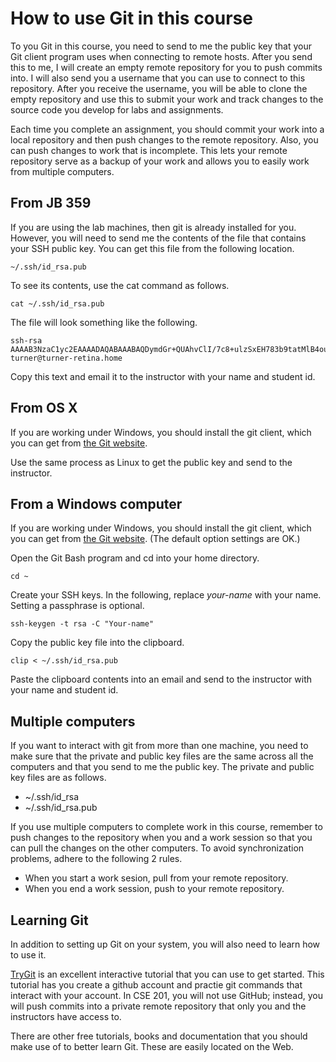 # How to use Git in this course

To you Git in this course, you need to send to me
the public key that your Git client program uses
when connecting to remote hosts.
After you send this to me, I will create an empty
remote repository for you to push commits into.
I will also send you a username that you can use to
connect to this repository.
After you receive the username, you will be able
to clone the empty repository and use this to 
submit your work and track changes to the
source code you develop for labs and assignments.

Each time you complete an assignment,
you should commit your work into a local repository
and then push changes to the remote repository.
Also, you can push changes to work that is incomplete.
This lets your remote repository serve as a backup
of your work and allows you to easily work from
multiple computers.

## From JB 359

If you are using the lab machines, then git is already installed for you.
However, you will need to send me the contents of the
file that contains your SSH public key.
You can get this file from the following location.

    ~/.ssh/id_rsa.pub

To see its contents, use the cat command as follows.

    cat ~/.ssh/id_rsa.pub

The file will look something like the following.

````
ssh-rsa AAAAB3NzaC1yc2EAAAADAQABAAABAQDymdGr+QUAhvClI/7c8+ulzSxEH783b9tatMlB4ou53YgOTYrsJEN2rLilpgPeM6pxHt3EtD5aVO8boklZmzpwy/eDHSq8Dxzdhv+lxzv8KmRm8wX7vkBgezrQHoBcjWDyiztH/2MoE5uL42yT3goGPBXsbx/rq0QrwUxnzqNMjJ0R2HsWqF5VV/t0G0mJfgZVuCVBokSMmmuKof1KtUk+R0zTlxCMUhc7EMWf39gVXc6+JWJJqthV71VY8mX4y0CSsNa0/ILMIlyUV7kd4OLPi7qwjAlA292tsh+n3McaQAwWIuKJmO6gIq5rAvDsiIXbKQGaoVd4Sb6ABUuMgVo9 turner@turner-retina.home
````

Copy this text and email it to the instructor 
with your name and student id.

## From OS X

If you are working under Windows, you should install the git client,
which you can get from [the Git website](http://git-scm.com/).

Use the same process as Linux to get the public key and send to the instructor.

## From a Windows computer

If you are working under Windows, you should install the git client,
which you can get from [the Git website](http://git-scm.com/).
(The default option settings are OK.)

Open the Git Bash program and cd into your home directory.

    cd ~

Create your SSH keys. In the following, replace _your-name_ with your name. Setting a passphrase is optional.

    ssh-keygen -t rsa -C "Your-name"

Copy the public key file into the clipboard.

    clip < ~/.ssh/id_rsa.pub

Paste the clipboard contents into an email
and send to the instructor with your name and student id.

## Multiple computers

If you want to interact with git from more than one machine,
you need to make sure that the private and public key files 
are the same across all the computers and that you send 
to me the public key.  The private and public key files
are as follows.

- ~/.ssh/id_rsa
- ~/.ssh/id_rsa.pub

If you use multiple computers to complete work in this course,
remember to push changes to the repository
when you and a work session so that you can pull the changes
on the other computers.
To avoid synchronization problems, adhere to the following 2 rules.

- When you start a work sesion, pull from your remote repository.
- When you end a work session, push to your remote repository.

## Learning Git

In addition to setting up Git on your system,
you will also need to learn how to use it.

[TryGit](http://try.github.io/levels/1/challenges/1)
is an excellent interactive tutorial that you can use
to get started.  This tutorial has you create a github
account and practie git commands that interact with your account.
In CSE 201, you will not use GitHub; instead, you will
push commits into a private remote repository that only
you and the instructors have access to.

There are other free tutorials, books and documentation that
you should make use of to better learn Git.
These are easily located on the Web.


